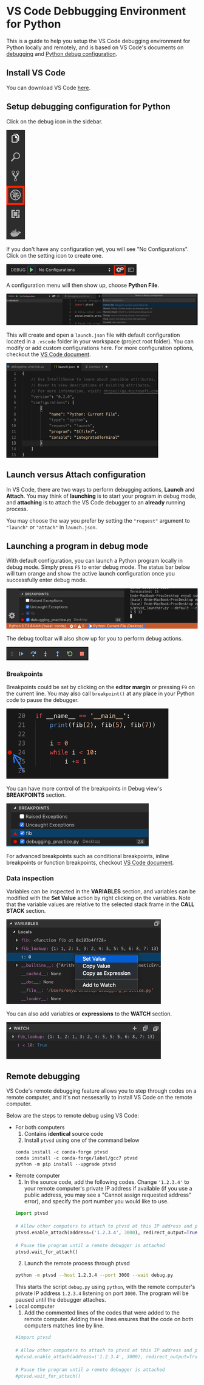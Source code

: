 # VS Code Debbugging Environment for Python
This is a guide to help you setup the VS Code debugging environment for Python locally and remotely, and is based on VS Code's documents on [debugging](https://code.visualstudio.com/docs/editor/debugging) and [Python debug configuration](https://code.visualstudio.com/docs/python/debugging).

## Install VS Code
You can download VS Code [here](https://code.visualstudio.com/).

## Setup debugging configuration for Python
Click on the debug icon in the sidebar.

![](images/debug_icon.png)

If you don't have any configuration yet, you will see "No Configurations". Click on the setting icon to create one.

![](images/no_configuration.png)

A configuration menu will then show up, choose **Python File**.

![](images/python_configuration.png)

This will create and open a `launch.json` file with default configuration located in a `.vscode` folder in your workspace (project root folder). You can modify or add custom configurations here. For more configuration options, checkout the [VS Code document](https://code.visualstudio.com/docs/python/debugging#_set-configuration-options).

<img src="images/launch_json.png" width="400" height="250">

## Launch versus Attach configuration
In VS Code, there are two ways to perform debugging actions, **Launch** and **Attach**. You may think of **launching** is to start your program in debug mode, and **attaching** is to attach the VS Code debugger to an **already** running process.

You may choose the way you prefer by setting the `"request"` argument to `"launch"` or `"attach"` in `launch.json`.

## Launching a program in debug mode
With default configuration, you can launch a Python program locally in debug mode. Simply press `F5` to enter debug mode. The status bar below will turn orange and show the active launch configuration once you successfully enter debug mode.

![](images/debug_mode.png)

The debug toolbar will also show up for you to perform debug actions.

![](images/debug_toolbar.png)

### Breakpoints
Breakpoints could be set by clicking on the **editor margin** or pressing `F9` on the current line. You may also call `breakpoint()` at any place in your Python code to pause the debugger.

![](images/breakpoint.png)

You can have more control of the breakpoints in Debug view's **BREAKPOINTS** section.

![](images/breakpoint_section.png)

For advanced breakpoints such as conditional breakpoints, inline breakpoints or function breakpoints, checkout [VS Code document](https://code.visualstudio.com/docs/editor/debugging#_advanced-breakpoint-topics).

### Data inspection
Variables can be inspected in the **VARIABLES** section, and variables can be modified with the **Set Value** action by right clicking on the variables. Note that the variable values are relative to the selected stack frame in the **CALL STACK** section.

![](images/variables.png)

You can also add variables or **expressions** to the **WATCH** section.

![](images/watch.png)

## Remote debugging
VS Code's remote debugging feature allows you to step through codes on a remote computer, and it's not nessesarily to install VS Code on the remote computer.

Below are the steps to remote debug using VS Code:
- For both computers
  1. Contains **identical** source code
  2. Install `ptvsd` using one of the command below
    ```
    conda install -c conda-forge ptvsd
    conda install -c conda-forge/label/gcc7 ptvsd
    python -m pip install --upgrade ptvsd
    ```
- Remote computer
  1. In the source code, add the following codes. Change `'1.2.3.4'` to your remote computer's private IP address if available (if you use a public address, you may see a "Cannot assign requested address" error), and specify the port number you would like to use.
  ```python
  import ptvsd

  # Allow other computers to attach to ptvsd at this IP address and port.
  ptvsd.enable_attach(address=('1.2.3.4', 3000), redirect_output=True)

  # Pause the program until a remote debugger is attached
  ptvsd.wait_for_attach()
  ```
  2. Launch the remote process through ptvsd
  ```bash
  python -m ptvsd --host 1.2.3.4 --port 3000 --wait debug.py
  ```
  This starts the script `debug.py` using `python`, with the remote computer's private IP address `1.2.3.4` listening on port `3000`. The program will be paused until the debugger attaches.
- Local computer
  1. Add the commented lines of the codes that were added to the remote computer. Adding these lines ensures that the code on both computers matches line by line.
  ```python
  #import ptvsd

  # Allow other computers to attach to ptvsd at this IP address and port.
  #ptvsd.enable_attach(address=('1.2.3.4', 3000), redirect_output=True)

  # Pause the program until a remote debugger is attached
  #ptvsd.wait_for_attach()
  ```

